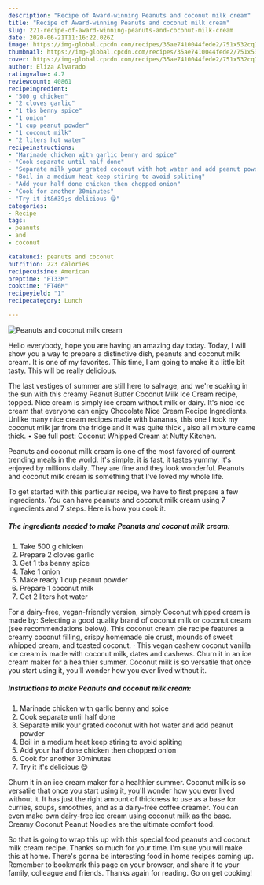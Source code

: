 ```yaml
---
description: "Recipe of Award-winning Peanuts and coconut milk cream"
title: "Recipe of Award-winning Peanuts and coconut milk cream"
slug: 221-recipe-of-award-winning-peanuts-and-coconut-milk-cream
date: 2020-06-21T11:16:22.026Z
image: https://img-global.cpcdn.com/recipes/35ae7410044fede2/751x532cq70/peanuts-and-coconut-milk-cream-recipe-main-photo.jpg
thumbnail: https://img-global.cpcdn.com/recipes/35ae7410044fede2/751x532cq70/peanuts-and-coconut-milk-cream-recipe-main-photo.jpg
cover: https://img-global.cpcdn.com/recipes/35ae7410044fede2/751x532cq70/peanuts-and-coconut-milk-cream-recipe-main-photo.jpg
author: Eliza Alvarado
ratingvalue: 4.7
reviewcount: 40861
recipeingredient:
- "500 g chicken"
- "2 cloves garlic"
- "1 tbs benny spice"
- "1 onion"
- "1 cup peanut powder"
- "1 coconut milk"
- "2 liters hot water"
recipeinstructions:
- "Marinade chicken with garlic benny and spice"
- "Cook separate until half done"
- "Separate milk your grated coconut with hot water and add peanut powder"
- "Boil in a medium heat keep stiring to avoid spliting"
- "Add your half done chicken then chopped onion"
- "Cook for another 30minutes"
- "Try it it&#39;s delicious 😋"
categories:
- Recipe
tags:
- peanuts
- and
- coconut

katakunci: peanuts and coconut 
nutrition: 223 calories
recipecuisine: American
preptime: "PT33M"
cooktime: "PT46M"
recipeyield: "1"
recipecategory: Lunch

---
```



![Peanuts and coconut milk cream](https://img-global.cpcdn.com/recipes/35ae7410044fede2/751x532cq70/peanuts-and-coconut-milk-cream-recipe-main-photo.jpg)

Hello everybody, hope you are having an amazing day today. Today, I will show you a way to prepare a distinctive dish, peanuts and coconut milk cream. It is one of my favorites. This time, I am going to make it a little bit tasty. This will be really delicious.

The last vestiges of summer are still here to salvage, and we&#39;re soaking in the sun with this creamy Peanut Butter Coconut Milk Ice Cream recipe, topped. Nice cream is simply ice cream without milk or dairy. It&#39;s nice ice cream that everyone can enjoy Chocolate Nice Cream Recipe Ingredients. Unlike many nice cream recipes made with bananas, this one I took my coconut milk jar from the fridge and it was quite thick , also all mixture came thick. • See full post: Coconut Whipped Cream at Nutty Kitchen.

Peanuts and coconut milk cream is one of the most favored of current trending meals in the world. It's simple, it is fast, it tastes yummy. It's enjoyed by millions daily. They are fine and they look wonderful. Peanuts and coconut milk cream is something that I've loved my whole life.


To get started with this particular recipe, we have to first prepare a few ingredients. You can have peanuts and coconut milk cream using 7 ingredients and 7 steps. Here is how you cook it.

<!--inarticleads1-->

##### The ingredients needed to make Peanuts and coconut milk cream:

1. Take 500 g chicken
1. Prepare 2 cloves garlic
1. Get 1 tbs benny spice
1. Take 1 onion
1. Make ready 1 cup peanut powder
1. Prepare 1 coconut milk
1. Get 2 liters hot water


For a dairy-free, vegan-friendly version, simply Coconut whipped cream is made by: Selecting a good quality brand of coconut milk or coconut cream (see recommendations below). This coconut cream pie recipe features a creamy coconut filling, crispy homemade pie crust, mounds of sweet whipped cream, and toasted coconut. · This vegan cashew coconut vanilla ice cream is made with coconut milk, dates and cashews. Churn it in an ice cream maker for a healthier summer. Coconut milk is so versatile that once you start using it, you&#39;ll wonder how you ever lived without it. 

<!--inarticleads2-->

##### Instructions to make Peanuts and coconut milk cream:

1. Marinade chicken with garlic benny and spice
1. Cook separate until half done
1. Separate milk your grated coconut with hot water and add peanut powder
1. Boil in a medium heat keep stiring to avoid spliting
1. Add your half done chicken then chopped onion
1. Cook for another 30minutes
1. Try it it&#39;s delicious 😋


Churn it in an ice cream maker for a healthier summer. Coconut milk is so versatile that once you start using it, you&#39;ll wonder how you ever lived without it. It has just the right amount of thickness to use as a base for curries, soups, smoothies, and as a dairy-free coffee creamer. You can even make own dairy-free ice cream using coconut milk as the base. Creamy Coconut Peanut Noodles are the ultimate comfort food. 

So that is going to wrap this up with this special food peanuts and coconut milk cream recipe. Thanks so much for your time. I'm sure you will make this at home. There's gonna be interesting food in home recipes coming up. Remember to bookmark this page on your browser, and share it to your family, colleague and friends. Thanks again for reading. Go on get cooking!

